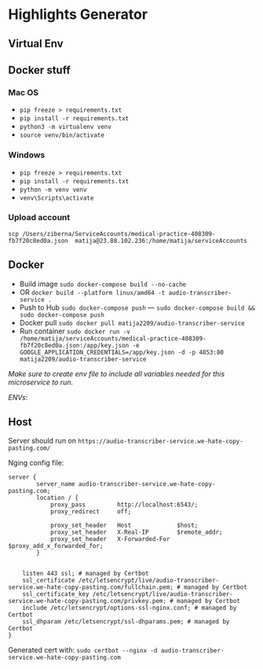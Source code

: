 # Highlights Generator

## Virtual Env

## Docker stuff
### Mac OS
- `pip freeze > requirements.txt`
- `pip install -r requirements.txt`
- `python3 -m virtualenv venv`
- `source venv/bin/activate`
### Windows 
- `pip freeze > requirements.txt`
- `pip install -r requirements.txt`
- `python -m venv venv`
- `venv\Scripts\activate`


### Upload account
`scp /Users/ziberna/ServiceAccounts/medical-practice-408309-fb7f20c8ed0a.json  matija@23.88.102.236:/home/matija/serviceAccounts`

## Docker

- Build image `sudo docker-compose build --no-cache`
- OR `docker build --platform linux/amd64 -t audio-transcriber-service .`
- Push to Hub `sudo docker-compose push`
— `sudo docker-compose build && sudo docker-compose push`
- Docker pull
  `sudo docker pull matija2209/audio-transcriber-service`
- Run container `sudo docker run -v /home/matija/serviceAccounts/medical-practice-408309-fb7f20c8ed0a.json:/app/key.json -e GOOGLE_APPLICATION_CREDENTIALS=/app/key.json -d -p 4853:80 matija2209/audio-transcriber-service`

_Make sure to create env file to include all variables needed for this microservice to run._

_ENVs_:

## Host

Server should run on `https://audio-transcriber-service.we-hate-copy-pasting.com/`

Nging config file:

```
server {
        server_name audio-transcriber-service.we-hate-copy-pasting.com;
        location / {
            proxy_pass         http://localhost:6543/;
            proxy_redirect     off;

            proxy_set_header   Host             $host;
            proxy_set_header   X-Real-IP        $remote_addr;
            proxy_set_header   X-Forwarded-For  $proxy_add_x_forwarded_for;
        }


    listen 443 ssl; # managed by Certbot
    ssl_certificate /etc/letsencrypt/live/audio-transcriber-service.we-hate-copy-pasting.com/fullchain.pem; # managed by Certbot
    ssl_certificate_key /etc/letsencrypt/live/audio-transcriber-service.we-hate-copy-pasting.com/privkey.pem; # managed by Certbot
    include /etc/letsencrypt/options-ssl-nginx.conf; # managed by Certbot
    ssl_dhparam /etc/letsencrypt/ssl-dhparams.pem; # managed by Certbot
}
```

Generated cert with:
`sudo certbot --nginx -d audio-transcriber-service.we-hate-copy-pasting.com`
